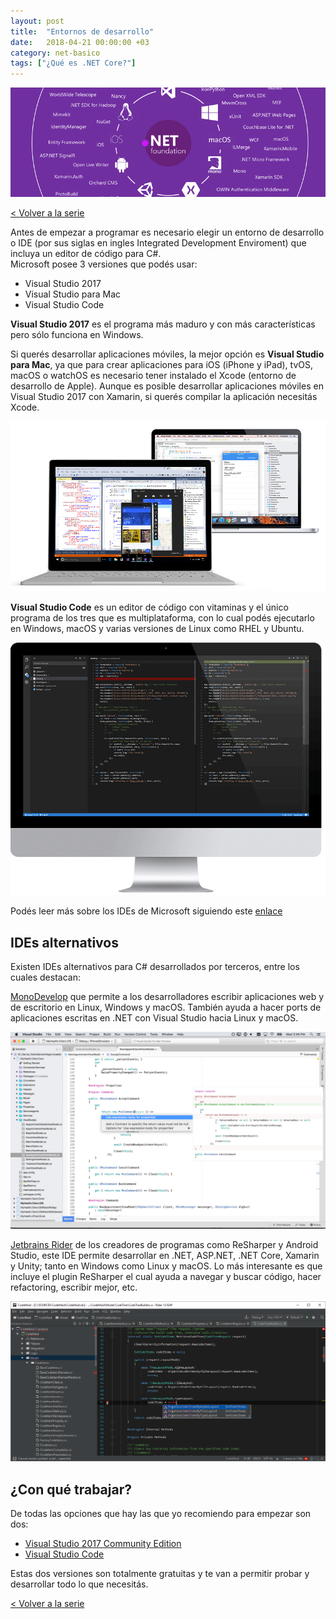 ```yaml
---
layout: post
title:  "Entornos de desarrollo"
date:   2018-04-21 00:00:00 +03
category: net-basico
tags: ["¿Qué es .NET Core?"]
---
```


<img src="/asset/img/que-es-net-core.png" class="img-responsive" alt="¿Qué es .NET Core?">

[< Volver a la serie](/que-es-net-core/)

Antes de empezar a programar es necesario elegir un entorno de desarrollo o IDE (por sus siglas en ingles Integrated Development Enviroment) que incluya un editor de código para C#.  
Microsoft posee 3 versiones que podés usar:

- Visual Studio 2017
- Visual Studio para Mac
- Visual Studio Code



**Visual Studio 2017** es el programa más maduro y con más características pero sólo funciona en Windows.  

Si querés desarrollar aplicaciones móviles, la mejor opción es **Visual Studio para Mac**, ya que para crear aplicaciones para iOS (iPhone y iPad), tvOS, macOS o watchOS es necesario tener instalado el Xcode (entorno de desarrollo de Apple). Aunque es posible desarrollar aplicaciones móviles en Visual Studio 2017 con Xamarin, si querés compilar la aplicación necesitás Xcode.  

<img src="/asset/img/que-es-net-core/02.png" class="img-responsive" alt="¿Qué es .NET Core?">

**Visual Studio Code** es un editor de código con vitaminas y el único programa de los tres que es multiplataforma, con lo cual podés ejecutarlo en Windows, macOS y varias versiones de Linux como RHEL y Ubuntu.  

<img src="/asset/img/que-es-net-core/03.png" class="img-responsive" alt="¿Qué es .NET Core?">

Podés leer más sobre los IDEs de Microsoft siguiendo este <a href="https://www.visualstudio.com/es/" target="_blank">enlace</a>

## IDEs alternativos

Existen IDEs alternativos para C# desarrollados por terceros, entre los cuales destacan:

<a href="http://www.monodevelop.com/" target="_blank">MonoDevelop</a> que permite a los desarrolladores escribir aplicaciones web y de escritorio en Linux, Windows y macOS. También ayuda a hacer ports de aplicaciones escritas en .NET con Visual Studio hacia Linux y macOS.  

<img src="/asset/img/que-es-net-core/04.png" class="img-responsive" alt="¿Qué es .NET Core?">

<a href="https://www.jetbrains.com/rider/" target="_blank">Jetbrains Rider</a> de los creadores de programas como ReSharper y Android Studio, este IDE permite desarrollar en .NET, ASP.NET, .NET Core, Xamarin y Unity; tanto en Windows como Linux y macOS. Lo más interesante es que incluye el plugin ReSharper el cual ayuda a navegar y buscar código, hacer refactoring, escribir mejor, etc.  

<img src="/asset/img/que-es-net-core/05.png" class="img-responsive" alt="¿Qué es .NET Core?">

## ¿Con qué trabajar?

De todas las opciones que hay las que yo recomiendo para empezar son dos:

- <a href="https://www.visualstudio.com/es/downloads/" target="_blank">Visual Studio 2017 Community Edition</a>
- <a href="https://code.visualstudio.com/" target="_blank">Visual Studio Code</a>

Estas dos versiones son totalmente gratuitas y te van a permitir probar y desarrollar todo lo que necesitás.

[< Volver a la serie](/que-es-net-core/)